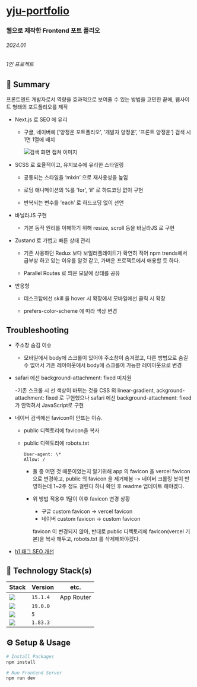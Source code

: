 # [yju-portfolio](https://yju-portfolio.com)

### 웹으로 제작한 Frontend 포트 폴리오

###### 2024.01

###### 1인 프로젝트

## 📌 Summary

프론트엔드 개발자로서 역량을 효과적으로 보여줄 수 있는 방법을 고민한 끝에, 웹사이트 형태의 포트폴리오를 제작

- Next.js 로 SEO 에 유리

  - 구글, 네이버에 [‘양정운 포트폴리오’, ‘개발자 양정운’, ‘프론트 양정운’] 검색 시 1면 1열에 배치

    ![검색 화면 캡쳐 이미지](https://yju-portfolio.com/search.png)

- SCSS 로 효율적이고, 유지보수에 유리한 스타일링

  - 공통되는 스타일을 ‘mixin’ 으로 재사용성을 높임

  - 로딩 애니메이션의 %를 ‘for’, ‘if’ 로 하드코딩 없이 구현

  - 반복되는 변수를 ’each’ 로 하드코딩 없이 선언

- 바닐라JS 구현

  - 기본 동작 원리를 이해하기 위해 resize, scroll 등을 바닐라JS 로 구현

- Zustand 로 가볍고 빠른 상태 관리

  - 기존 사용하던 Redux 보다 보일러플레이트가 확연히 적어 npm trends에서 급부상 하고 있는 이유를 알것 같고, 가벼운 프로젝트에서 애용할 듯 하다.

  - Parallel Routes 로 띄운 모달에 상태를 공유

- 반응형

  - 데스크탑에선 skill 을 hover 시 확장에서 모바일에선 클릭 시 확장

  - prefers-color-scheme 에 따라 색상 변경

## Troubleshooting

- 주소창 숨김 이슈

  - 모바일에서 body에 스크롤이 있어야 주소창이 숨겨졌고, 다른 방법으로 숨길 수 없어서 기존 레이아웃에서 body에 스크롤이 가능한 레이아웃으로 변경

- safari 에선 background-attachment: fixed 미지원

  -기존 스크롤 시 선 색상이 바뀌는 것을 CSS 의 linear-gradient, ackground-attachment: fixed 로 구현했으나 safari 에선 background-attachment: fixed 가 안먹혀서 JavaScript로 구현

- 네이버 검색에선 favicon이 안뜨는 이슈.

  - public 디렉토리에 favicon을 복사

  - public 디렉토리에 robots.txt

    ```
    User-agent: \*
    Allow: /
    ```

    - 둘 중 어떤 것 때문이었는지 알기위해 app 의 favicon 을 vercel favicon 으로 변경하고, public 의 favicon 을 제거해봄 -> 네이버 크롤링 봇이 반영하는데 1~2주 정도 걸린다 하니 확인 후 readme 업데이트 해야겠다.

    - 위 방법 적용후 1달이 이후 favicon 변경 상황

      - 구글 custom favicon -> vercel favicon
      - 네이버 custom favicon -> custom favicon

      favicon 이 변경되지 않아, 반대로 public 디렉토리에 favicon(vercel 기본)을 복사 해두고, robots.txt 를 삭제해봐야겠다.

- [h1 태그 SEO 개선](https://velog.io/@yp071704/h1h6-태그의-중요성)

## 🔨 Technology Stack(s)

| Stack                                                                                                 | Version  | etc.       |
| ----------------------------------------------------------------------------------------------------- | -------- | ---------- |
| <img src="https://img.shields.io/badge/Next.js-000000?style=flat&logo=Next.js&logoColor=white">       | `15.1.4` | App Router |
| <img src="https://img.shields.io/badge/React-61DAFB?style=flat&logo=React&logoColor=black">           | `19.0.0` |
| <img src="https://img.shields.io/badge/TypeScript-3178C6?style=flat&logo=TypeScript&logoColor=white"> | `5`      |
| <img src="https://img.shields.io/badge/Sass-CC6699?style=flat&logo=Sass&logoColor=white">             | `1.83.3` |

## ⚙️ Setup & Usage

```bash
# Install Packages
npm install

# Run Frontend Server
npm run dev
```
